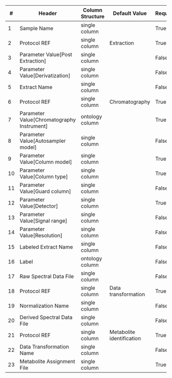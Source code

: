| # |Header  | Column Structure  | Default Value  | Required | Min Length | Max Length |
|---|--------|-------------------|----------------|----------|------------|------------|
| 1 | Sample Name | single column |  | True | 1 | - |
| 2 | Protocol REF | single column | Extraction | True | - | - |
| 3 | Parameter Value[Post Extraction] | single column |  | False | - | - |
| 4 | Parameter Value[Derivatization] | single column |  | False | - | - |
| 5 | Extract Name | single column |  | False | - | - |
| 6 | Protocol REF | single column | Chromatography | True | - | - |
| 7 | Parameter Value[Chromatography Instrument] | ontology column |  | True | 5 | - |
| 8 | Parameter Value[Autosampler model] | single column |  | False | - | - |
| 9 | Parameter Value[Column model] | single column |  | True | 5 | - |
| 10 | Parameter Value[Column type] | single column |  | True | 5 | - |
| 11 | Parameter Value[Guard column] | single column |  | False | - | - |
| 12 | Parameter Value[Detector] | single column |  | True | 1 | - |
| 13 | Parameter Value[Signal range] | single column |  | False | - | - |
| 14 | Parameter Value[Resolution] | single column |  | False | - | - |
| 15 | Labeled Extract Name | single column |  | False | - | - |
| 16 | Label | ontology column |  | False | - | - |
| 17 | Raw Spectral Data File | single column |  | False | - | - |
| 18 | Protocol REF | single column | Data transformation | True | - | - |
| 19 | Normalization Name | single column |  | False | - | - |
| 20 | Derived Spectral Data File | single column |  | False | - | - |
| 21 | Protocol REF | single column | Metabolite identification | True | - | - |
| 22 | Data Transformation Name | single column |  | False | - | - |
| 23 | Metabolite Assignment File | single column |  | True | 1 | - |
